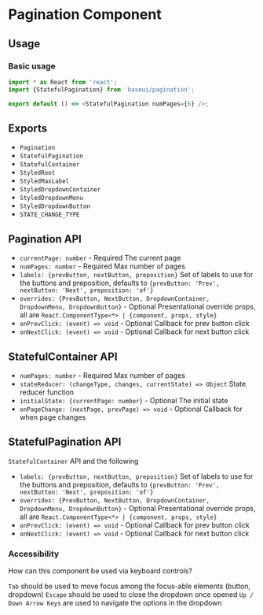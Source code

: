 # Pagination Component

## Usage

### Basic usage

```javascript
import * as React from 'react';
import {StatefulPagination} from 'baseui/pagination';

export default () => <StatefulPagination numPages={6} />;
```

## Exports

* `Pagination`
* `StatefulPagination`
* `StatefulContainer`
* `StyledRoot`
* `StyledMaxLabel`
* `StyledDropdownContainer`
* `StyledDropdownMenu`
* `StyledDropdownButton`
* `STATE_CHANGE_TYPE`

## Pagination API

* `currentPage: number` - Required
  The current page
* `numPages: number` - Required
  Max number of pages
* `labels: {prevButton, nextButton, preposition}`
  Set of labels to use for the buttons and preposition, defaults to
    `{prevButton: 'Prev', nextButton: 'Next', preposition: 'of'}`
* `overrides: {PrevButton, NextButton, DropdownContainer, DropdownMenu, DropdownButton}` - Optional
  Presentational override props, all are `React.ComponentType<*> | {component, props, style}`
* `onPrevClick: (event) => void` - Optional
  Callback for prev button click
* `onNextClick: (event) => void` - Optional
  Callback for next button click

## StatefulContainer API

* `numPages: number` - Required
  Max number of pages
* `stateReducer: (changeType, changes, currentState) => Object`
  State reducer function
* `initialState: {currentPage: number}` - Optional
  The initial state
* `onPageChange: (nextPage, prevPage) => void` - Optional
  Callback for when page changes

## StatefulPagination API

`StatefulContainer` API and the following

* `labels: {prevButton, nextButton, preposition}`
  Set of labels to use for the buttons and preposition, defaults to
    `{prevButton: 'Prev', nextButton: 'Next', preposition: 'of'}`
* `overrides: {PrevButton, NextButton, DropdownContainer, DropdownMenu, DropdownButton}` - Optional
  Presentational override props, all are `React.ComponentType<*> | {component, props, style}`
* `onPrevClick: (event) => void` - Optional
  Callback for prev button click
* `onNextClick: (event) => void` - Optional
  Callback for next button click

### Accessibility

How can this component be used via keyboard controls?

`Tab` should be used to move focus among the focus-able elements (button, dropdown)
`Escape` should be used to close the dropdown once opened
`Up / Down Arrow Keys` are used to navigate the options in the dropdown
